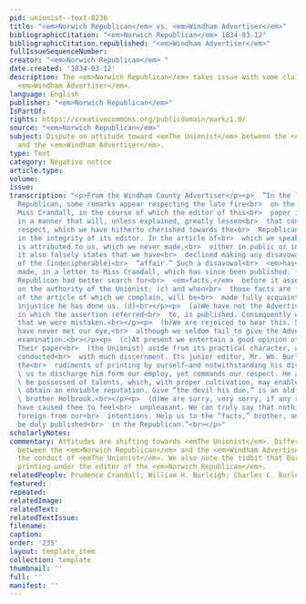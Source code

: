 ```yaml
---
pid: unionist--text-0236
title: "<em>Norwich Republican</em> vs. <em>Windham Advertiser</em>"
bibliographicCitation: "<em>Norwich Republican</em> 1834-03-12"
bibliographicCitation.republished: "<em>Windham Advertiser</em>"
fullIssueSequenceNumber: 
creator: "<em>Norwich Republican</em> "
date.created: '1834-03-12'
description: The <em>Norwich Republican</em> takes issue with some claims from the
  <em>Windham Advertiser</em>.
language: English
publisher: "<em>Norwich Republican</em>"
IsPartOf: 
rights: https://creativecommons.org/publicdomain/mark/1.0/
source: "<em>Norwich Republican</em>"
subject: Dispute on attitude toward <emThe Unionist</em> between the <em>Norwich Republican</em>
  and the <em>Windham Advertiser</em>.
type: Text
category: Negative notice
article.type: 
volume: 
issue: 
transcription: "<p>From the Windham County Advertiser</p><p>  “In the last Norwich
  Republican, some remarks appear respecting the late fire<br>  on the premises of
  Miss Crandall, in the course of which the editor of this<br>  paper is alluded to
  in a manner that will, unless explained, greatly lessen<br>  that confidence and
  respect, which we have hitherto cherished towards the<br>  Republican, and our faith
  in the integrity of its editor. In the article of<br>  which we speak, an “assertion”
  is attributed to us, which we never made,<br>  either in public or in private. (a)
  it also falsely states that we have<br>  declined making any disavowal” of a knowledge
  of the [indecipherable]<br>  “affair.” Such a disavowal<br>  <em>has</em>  been
  made, in a letter to Miss Crandall, which has since been published. (b)<br>  The
  Republican had better search for<br>  <em>facts,</em>  before it asserts any thing
  on the authority of the Unionist; (c) and when<br>  those facts are found, the writer
  of the article of which we complain, will be<br>  made fully acquainted with the
  injustice he has done us. (d)<br></p><p>  (a)We have not the Advertiser at our command
  in which the assertion referred<br>  to, is published. Consequently we are not convinced
  that we were mistaken.<br></p><p>  (b)We are rejoiced to hear this. Such disavowal
  have never met our eye,<br>  although we seldom fail to give the Advertiser a thorough
  examination.<br></p><p>  (c)At present we entertain a good opinion of Messrs. Burleighs.
  Their paper<br>  (the Unionist) aside from its practical character, appears to be
  conducted<br>  with much discernment. Its junior editor, Mr. Wm. Burleigh was taught
  the<br>  rudiments of printing by ourself—and notwithstanding his disobedience caused<br>
  \ us to discharge him form our employ, yet commands our respect. He appears to<br>
  \ be possessed of talents, which, with proper cultivation, may enable him to<br>
  \ obtain an enviable reputation. Give “the devil his due,” is an old saying,<br>
  \ brother Holbrook.<br></p><p>  (d)We are sorry, very sorry, if any remarks of ours
  have caused thee to feel<br>  unpleasant. We can truly say that nothing was more
  foreign from our<br>  intentions. Help us to the “facts,” brother, and they shall
  be duly published<br>  in the Republican.”<br></p>"
scholarlyNotes: 
commentary: Attitudes are shifting towards <emThe Unionist</em>. Differences emerge
  between the <em>Norwich Republican</em> and the <em>Windham Advertiser</em>.concerning
  the conduct of <emThe Unionist</em>. We also note the tidbit that Burleigh studied
  printing under the editor of the <em>Norwich Republican</em>.
relatedPeople: Prudence Crandall; William H. Burleigh; Charles C. Burleigh
featured: 
repeated: 
relatedImage: 
relatedText: 
relatedTextIssue: 
filename: 
caption: 
order: '235'
layout: template_item
collection: template
thumbnail: ''
full: ''
manifest: ''
---
```

